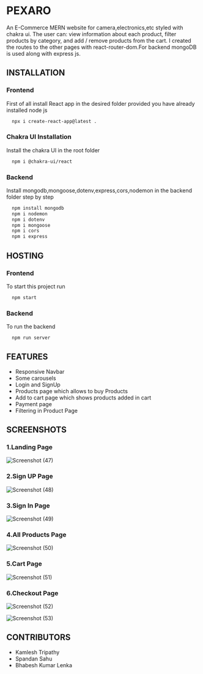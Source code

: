 ﻿
# PEXARO

An E-Commerce MERN website for camera,electronics,etc styled with chakra ui.
The user can: view information about each product, filter products by category, and add / remove products from the cart. I created the routes to the other pages with react-router-dom.For backend mongoDB is used along with express js.


## INSTALLATION
### Frontend

First of all install React app in the desired folder provided you have already installed node js


```bash
  npx i create-react-app@latest .
```

### Chakra UI Installation

Install the chakra UI in the root folder

```bash
  npm i @chakra-ui/react
```

### Backend

Install mongodb,mongoose,dotenv,express,cors,nodemon in the backend folder step by step

```bash
  npm install mongodb
  npm i nodemon
  npm i dotenv
  npm i mongoose
  npm i cors
  npm i express
```




## HOSTING

### Frontend

To start this project run

```bash
  npm start
```

### Backend

To run the backend 

```bash
  npm run server
```


## FEATURES

- Responsive Navbar
- Some carousels
- Login and SignUp
- Products page which allows to buy Products
- Add to cart page which shows products added in cart
- Payment page
- Filtering in Product Page


## SCREENSHOTS

### 1.Landing Page
![Screenshot (47)](https://github.com/KamleshTripathy/mern_pixaro/assets/118545366/31bb01b6-6002-4ce1-9f75-d544c8801f4f)

### 2.Sign UP Page
![Screenshot (48)](https://github.com/KamleshTripathy/mern_pixaro/assets/118545366/d188d240-797f-4ee6-af97-a67413728e40)

### 3.Sign In Page
![Screenshot (49)](https://github.com/KamleshTripathy/mern_pixaro/assets/118545366/3e67b321-9f3f-4c74-a1e4-5c6ba4f36461)

### 4.All Products Page
![Screenshot (50)](https://github.com/KamleshTripathy/mern_pixaro/assets/118545366/95e60e10-b45e-4613-9c4e-4aefaa29c830)

### 5.Cart Page
![Screenshot (51)](https://github.com/KamleshTripathy/mern_pixaro/assets/118545366/052602b7-d22e-4eeb-b8c8-1f314e8c59d8)
### 6.Checkout Page
![Screenshot (52)](https://github.com/KamleshTripathy/mern_pixaro/assets/118545366/7f6d84d7-bc52-48bd-944d-bcbcf2b7b264)

![Screenshot (53)](https://github.com/KamleshTripathy/mern_pixaro/assets/118545366/add487cf-429f-46c7-895c-321d362450e3)



## CONTRIBUTORS

- Kamlesh Tripathy
- Spandan Sahu
- Bhabesh Kumar Lenka




